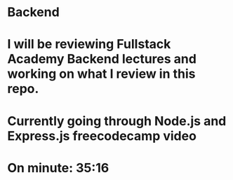 # Backend

# I will be reviewing Fullstack Academy Backend lectures and working on what I review in this repo.

# Currently going through Node.js and Express.js freecodecamp video
# On minute: 35:16

